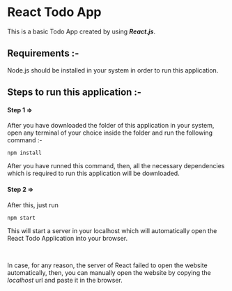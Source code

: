 # React Todo App

This is a basic Todo App created by using ***React.js***.

## Requirements :-
Node.js should be installed in your system in order to run this application.

## Steps to run this application :-
#### Step 1 =>
After you have downloaded the folder of this application in your system, open any terminal of your choice inside the folder and run the following command :-
```
npm install
```
After you have runned this command, then, all the necessary dependencies which is required to run this application will be downloaded.
#### Step 2 =>
After this, just run
```
npm start
```
This will start a server in your localhost which will automatically open the React Todo Application into your browser.

<br />

In case, for any reason, the server of React failed to open the website automatically, then, you can manually open the website by copying the *localhost* url and paste it in the browser.
